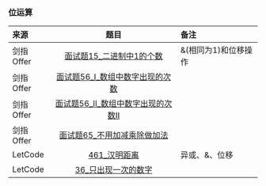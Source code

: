 ### 位运算
来源|题目|备注
:---|:---:|:---|
剑指Offer|[面试题15_二进制中1的个数](JianZhiOffer/面试题15_二进制中1的个数.py)|&(相同为1)和位移操作|
剑指Offer|[面试题56_I_数组中数字出现的次数](JianZhiOffer/面试题56_I_数组中数字出现的次数.py)||
剑指Offer|[面试题56_II_数组中数字出现的次数II](JianZhiOffer/面试题56_II_数组中数字出现的次数II.py)||
剑指Offer|[面试题65_不用加减乘除做加法](JianZhiOffer/面试题65_不用加减乘除做加法.py)||
LetCode|[461_汉明距离](Leetcode/461_汉明距离.py)|异或、&、位移|
LetCode|[36_只出现一次的数字](Leetcode/136_只出现一次的数字.py)||